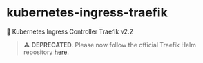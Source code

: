 # kubernetes-ingress-traefik
🚀 Kubernetes Ingress Controller Traefik v2.2

> :warning: **DEPRECATED**. Please now follow the official Traefik Helm repository [here](https://github.com/djerfy/kubernetes-ingress-traefik).
